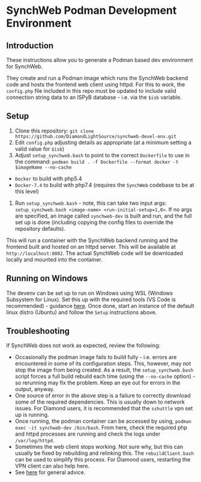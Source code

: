 # SynchWeb Podman Development Environment

## Introduction
These instructions allow you to generate a Podman based dev environment for SynchWeb.

They create and run a Podman image which runs the SynchWeb backend code
and hosts the frontend web client using httpd. For this to work, the
`config.php` file included in this repo must be updated to include
valid connection string data to an ISPyB database - i.e. via the `$isb` variable. 

## Setup
1. Clone this repository: `git clone https://github.com/DiamondLightSource/synchweb-devel-env.git`
1. Edit `config.php` adjusting details as appropriate (at a minimum setting a valid value for `$isb`)
1. Adjust `setup_synchweb.bash` to point to the correct `Dockerfile` to use in the command: 
`podman build . -f Dockerfile --format docker -t $imageName --no-cache`
  - `Docker` to build with php5.4
  - `Docker-7.4` to build with php7.4 (requires the `SynchWeb` codebase to be at this level)
1. Run `setup_synchweb.bash` - note, this can take two input args:
``` setup_synchweb.bash <image-name> <run-initial-setup=1,0>```.
If no args are specified, an image called `synchweb-dev` is built and run, 
and the full set up is done (including copying the config files to
override the repository defaults).

This will run a container with the SynchWeb backend running and the frontend built
and hosted on an httpd server.  This will be available at `http://localhost:8082`.
The actual SynchWeb code will be downloaded locally and mounted into the container.

## Running on Windows

The devenv can be set up to run on Windows using WSL (Windows Subsystem for Linux).  Set this up
with the required tools (VS Code is recommended) - guidance 
[here](https://docs.microsoft.com/en-us/windows/wsl/setup/environment).  Once done, start an instance
of the default linux distro (Ubuntu) and follow the `Setup` instructions above.

## Troubleshooting

If SynchWeb does not work as expected, review the following:

* Occasionally the podman image fails to build fully - i.e. errors are 
encountered in some of its configuration steps.  This, however, may not 
stop the image from being created.  As a result, the `setup_synchweb.bash` script
forces a full build rebuild each time (using the `--no-cache` option) - so
rerunning may fix the problem.  Keep an eye out for errors in the output, 
anyway.
* One source of error in the above step is a failure to correctly download
some of the required dependencies.  This is usually down to network issues.
For Diamond users, it is recommended that the `sshuttle` vpn set up 
is running.
* Once running, the podman container can be accessed by using, 
`podman exec -it synchweb-dev /bin/bash`.  From here, check the required
php and httpd processes are running and check the logs under
`/var/log/httpd`.
* Sometimes the web client stops working.  Not sure why, but this can usually
be fixed by rebuilding and relinking this.  The `rebuildClient.bash` can be
used to simplify this process.  For Diamond users, restarting the VPN client
can also help here.
*  See [here](../README.md) for general advice.
